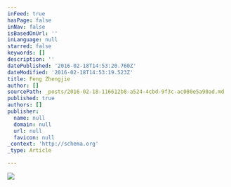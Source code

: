 ```yaml
---
inFeed: true
hasPage: false
inNav: false
isBasedOnUrl: ''
inLanguage: null
starred: false
keywords: []
description: ''
datePublished: '2016-02-18T14:53:20.760Z'
dateModified: '2016-02-18T14:53:19.523Z'
title: Feng Zhengjie
author: []
sourcePath: _posts/2016-02-18-116612b8-a524-4cbd-9f3c-ac080e5a90ad.md
published: true
authors: []
publisher:
  name: null
  domain: null
  url: null
  favicon: null
_context: 'http://schema.org'
_type: Article

---
```

![](https://s3-us-west-2.amazonaws.com/the-grid-img/p/08b5adfadf1113fa2039ef3535b628bf04558926.jpg)